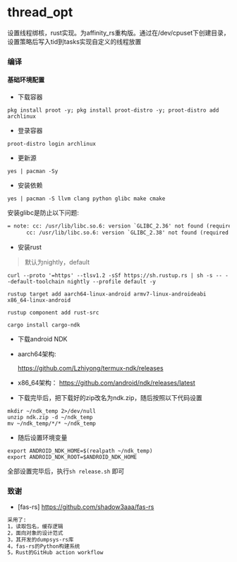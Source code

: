 # thread_opt
设置线程绑核，rust实现。为affinity_rs重构版。通过在/dev/cpuset下创建目录，设置策略后写入tid到tasks实现自定义的线程放置
### 编译
#### 基础环境配置
- 下载容器
```shell
pkg install proot -y; pkg install proot-distro -y; proot-distro add archlinux
```

- 登录容器

```shell
proot-distro login archlinux
```

- 更新源

```shell
yes | pacman -Sy
```

- 安装依赖
```shell
yes | pacman -S llvm clang python glibc make cmake
```
安装glibc是防止以下问题:
```txt
= note: cc: /usr/lib/libc.so.6: version `GLIBC_2.36' not found (required by cc)
      cc: /usr/lib/libc.so.6: version `GLIBC_2.38' not found (required by cc)
```

- 安装rust
> 默认为nightly，default
```shell
curl --proto '=https' --tlsv1.2 -sSf https://sh.rustup.rs | sh -s -- --default-toolchain nightly --profile default -y

rustup target add aarch64-linux-android armv7-linux-androideabi x86_64-linux-android

rustup component add rust-src

cargo install cargo-ndk
```

- 下载android NDK
- aarch64架构:

  https://github.com/Lzhiyong/termux-ndk/releases

- x86_64架构：
  https://github.com/android/ndk/releases/latest

- 下载完毕后，把下载好的zip改名为ndk.zip，随后按照以下代码设置
```shell
mkdir ~/ndk_temp 2>/dev/null
unzip ndk.zip -d ~/ndk_temp
mv ~/ndk_temp/*/* ~/ndk_temp
```
- 随后设置环境变量
```shell
export ANDROID_NDK_HOME=$(realpath ~/ndk_temp)
export ANDROID_NDK_ROOT=$ANDROID_NDK_HOME
```
全部设置完毕后，执行`sh release.sh` 即可

### 致谢
- [fas-rs] https://github.com/shadow3aaa/fas-rs
```txt
采用了: 
1，读取包名，缓存逻辑
2，面向对象的设计范式
3，其开发的dumpsys-rs库
4，fas-rs的Python构建系统
5，Rust的GitHub action workflow
```
